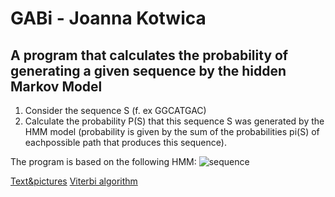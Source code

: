 # GABi - Joanna Kotwica

## A program that calculates the probability of generating a given sequence by the hidden Markov Model

1. Consider the sequence S (f. ex GGCATGAC)
2. Calculate the probability P(S) that this sequence S was generated by the HMM model (probability  is given by the sum of the probabilities pi(S) of eachpossible path that produces this sequence).

The program is based on the following HMM:
![sequence](https://user-images.githubusercontent.com/101511923/234920910-6547db33-7f25-4e0a-bc5c-419416e2af7f.PNG)


[Text&pictures](https://www.cis.upenn.edu/~cis2620/notes/Example-Viterbi-DNA.pdf)
[Viterbi algorithm](https://www.pythonpool.com/viterbi-algorithm-python/)
